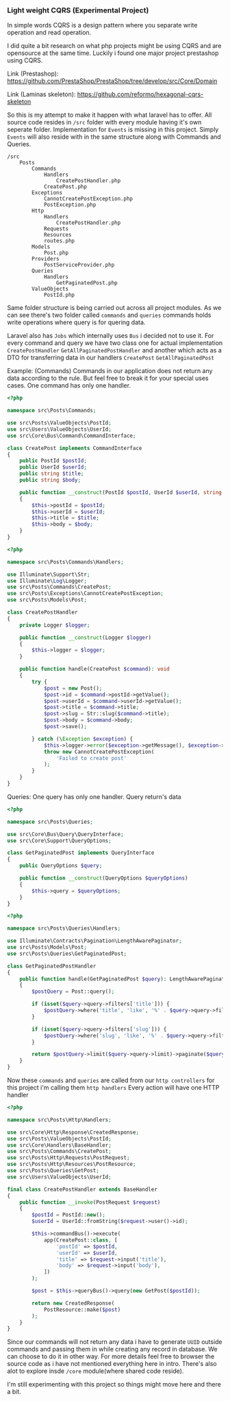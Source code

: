 ### Light weight CQRS (Experimental Project)

In simple words CQRS is a design pattern where you separate write operation and read operation.

I did quite a bit research on what php projects might be using CQRS and are opensource at the same time. Luckily i found one major project prestashop using CQRS.
  
Link (Prestashop):
https://github.com/PrestaShop/PrestaShop/tree/develop/src/Core/Domain

Link (Laminas skeleton):
https://github.com/reformo/hexagonal-cqrs-skeleton

So this is my attempt to make it happen with what laravel has to offer. All source code resides in `/src` folder with every module having it's own seperate folder. Implementation for `Events` is missing in this project. Simply `Events` will also reside with in the same structure along with Commands and Queries. 

````
/src
    Posts
        Commands
            Handlers
                CreatePostHandler.php
            CreatePost.php
        Exceptions
            CannotCreatePostException.php
            PostException.php
        Http
            Handlers
                CreatePostHandler.php
            Requests
            Resources
            routes.php
        Models
            Post.php
        Providers
            PostServiceProvider.php
        Queries
            Handlers
                GetPaginatedPost.php
        ValueObjects
            PostId.php
````

Same folder structure is being carried out across all project modules. As we can see there's two folder called `commands` and `queries` commands holds write operations where query is for quering data. 

Laravel also has `Jobs` which internally uses `Bus` i decided not to use it.
For every command and query we have two class one for actual implementation `CreatePostHandler` `GetAllPaginatedPostHandler` and another which acts as a DTO for transferring data in our handlers `CreatePost` `GetAllPaginatedPost`


Example: (Commands)
Commands in our application does not return any data according to the rule. But feel free to break it for your special uses cases. One command has only one handler.
```php
<?php

namespace src\Posts\Commands;

use src\Posts\ValueObjects\PostId;
use src\Users\ValueObjects\UserId;
use src\Core\Bus\Command\CommandInterface;

class CreatePost implements CommandInterface
{
    public PostId $postId;
    public UserId $userId;
    public string $title;
    public string $body;

    public function __construct(PostId $postId, UserId $userId, string $title, string $body)
    {
        $this->postId = $postId;
        $this->userId = $userId;
        $this->title = $title;
        $this->body = $body;
    }
}

```

```php
<?php

namespace src\Posts\Commands\Handlers;

use Illuminate\Support\Str;
use Illuminate\Log\Logger;
use src\Posts\Commands\CreatePost;
use src\Posts\Exceptions\CannotCreatePostException;
use src\Posts\Models\Post;

class CreatePostHandler
{
    private Logger $logger;

    public function __construct(Logger $logger)
    {
        $this->logger = $logger;
    }

    public function handle(CreatePost $command): void
    {
        try {
            $post = new Post();
            $post->id = $command->postId->getValue();
            $post->userId = $command->userId->getValue();
            $post->title = $command->title;
            $post->slug = Str::slug($command->title);
            $post->body = $command->body;
            $post->save();

        } catch (\Exception $exception) {
            $this->logger->error($exception->getMessage(), $exception->getTrace());
            throw new CannotCreatePostException(
                'Failed to create post'
            );
        }
    }
}

```

Queries:
One query has only one handler. Query return's data

```php
<?php

namespace src\Posts\Queries;

use src\Core\Bus\Query\QueryInterface;
use src\Core\Support\QueryOptions;

class GetPaginatedPost implements QueryInterface
{
    public QueryOptions $query;

    public function __construct(QueryOptions $queryOptions)
    {
        $this->query = $queryOptions;
    }
}

```

```php
<?php

namespace src\Posts\Queries\Handlers;

use Illuminate\Contracts\Pagination\LengthAwarePaginator;
use src\Posts\Models\Post;
use src\Posts\Queries\GetPaginatedPost;

class GetPaginatedPostHandler
{
    public function handle(GetPaginatedPost $query): LengthAwarePaginator
    {
        $postQuery = Post::query();

        if (isset($query->query->filters['title'])) {
            $postQuery->where('title', 'like', '%' . $query->query->filters['title'] . '%');
        }

        if (isset($query->query->filters['slug'])) {
            $postQuery->where('slug', 'like', '%' . $query->query->filters['slug'] . '%');
        }

        return $postQuery->limit($query->query->limit)->paginate($query->query->page);
    }
}

```

Now these `commands` and `queries` are called from our `http controllers` for this project i'm calling them `http handlers`
Every action will have one HTTP handler

```php
<?php

namespace src\Posts\Http\Handlers;

use src\Core\Http\Response\CreatedResponse;
use src\Posts\ValueObjects\PostId;
use src\Core\Handlers\BaseHandler;
use src\Posts\Commands\CreatePost;
use src\Posts\Http\Requests\PostRequest;
use src\Posts\Http\Resources\PostResource;
use src\Posts\Queries\GetPost;
use src\Users\ValueObjects\UserId;

final class CreatePostHandler extends BaseHandler
{
    public function __invoke(PostRequest $request)
    {
        $postId = PostId::new();
        $userId = UserId::fromString($request->user()->id);

        $this->commandBus()->execute(
            app(CreatePost::class, [
                'postId' => $postId,
                'userId' => $userId,
                'title' => $request->input('title'),
                'body' => $request->input('body'),
            ])
        );

        $post = $this->queryBus()->query(new GetPost($postId));

        return new CreatedResponse(
            PostResource::make($post)
        );
    }
}

```

Since our commands will not return any data i have to generate `UUID` outside commands and passing them in while creating any record in database. We can choose to do it in other way.
For more details feel free to browser the source code as i have not mentioned everything here in intro. There's also alot to explore insde `/core` module(where shared code reside).

I'm still experimenting with this project so things might move here and there a bit.
